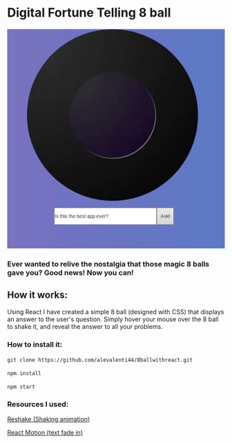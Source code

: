 # Digital Fortune Telling 8 ball

![alt text](https://github.com/alevalenti44/8ballwithreact/blob/master/8ball.gif)
### Ever wanted to relive the nostalgia that those magic 8 balls gave you? Good news! Now you can!
## How it works:

Using React I have created a simple 8 ball (designed with CSS) that displays an answer to the user's question.
Simply hover your mouse over the 8 ball to shake it, and reveal the answer to all your problems.

### How to install it:

`git clone https://github.com/alevalenti44/8ballwithreact.git`

`npm install`

`npm start`

### Resources I used:
[Reshake (Shaking animation)](https://github.com/elrumordelaluz/reshake)


[React Motion (text fade in)](https://github.com/chenglou/react-motion)
